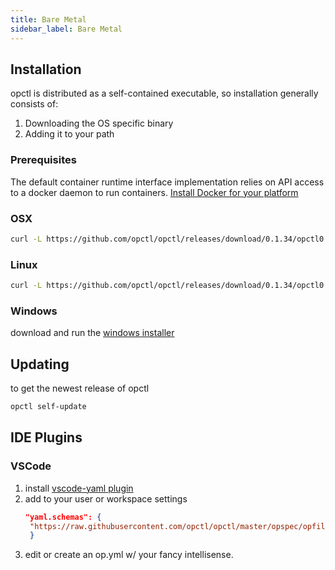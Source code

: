 ```yaml
---
title: Bare Metal
sidebar_label: Bare Metal
---
```

## Installation

opctl is distributed as a self-contained executable, so installation generally consists of:

1. Downloading the OS specific binary
2. Adding it to your path

### Prerequisites
The default container runtime interface implementation relies on API access to a docker daemon to run containers.
[Install Docker for your platform](https://docs.docker.com/install/)

### OSX

```bash
curl -L https://github.com/opctl/opctl/releases/download/0.1.34/opctl0.1.34.darwin.tgz | tar -xzv -C /usr/local/bin
```

### Linux

```bash
curl -L https://github.com/opctl/opctl/releases/download/0.1.34/opctl0.1.34.linux.tgz | sudo tar -xzv -C /usr/local/bin
```

### Windows

download and run the [windows installer](https://github.com/opctl/opctl/releases/download/0.1.34/opctl0.1.34.windows.msi)

## Updating
to get the newest release of opctl
```bash
opctl self-update
```

## IDE Plugins

### VSCode

1. install [vscode-yaml plugin](https://marketplace.visualstudio.com/items?itemName=redhat.vscode-yaml)
2. add to your user or workspace settings
   ```json
   "yaml.schemas": {
    "https://raw.githubusercontent.com/opctl/opctl/master/opspec/opfile/jsonschema.json": "/op.yml"
    }
    ```
3. edit or create an op.yml w/ your fancy intellisense.